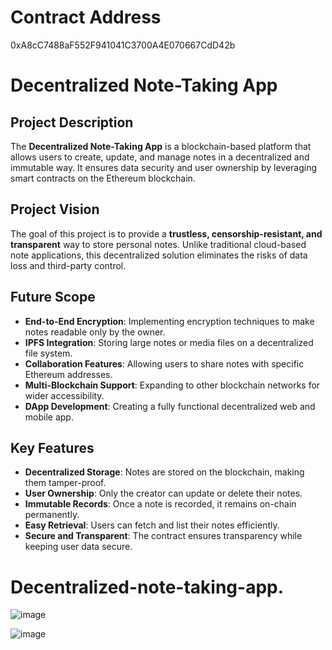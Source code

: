 # Contract Address
0xA8cC7488aF552F941041C3700A4E070667CdD42b
# Decentralized Note-Taking App

## Project Description
The **Decentralized Note-Taking App** is a blockchain-based platform that allows users to create, update, and manage notes in a decentralized and immutable way. It ensures data security and user ownership by leveraging smart contracts on the Ethereum blockchain.

## Project Vision
The goal of this project is to provide a **trustless, censorship-resistant, and transparent** way to store personal notes. Unlike traditional cloud-based note applications, this decentralized solution eliminates the risks of data loss and third-party control.

## Future Scope
- **End-to-End Encryption**: Implementing encryption techniques to make notes readable only by the owner.
- **IPFS Integration**: Storing large notes or media files on a decentralized file system.
- **Collaboration Features**: Allowing users to share notes with specific Ethereum addresses.
- **Multi-Blockchain Support**: Expanding to other blockchain networks for wider accessibility.
- **DApp Development**: Creating a fully functional decentralized web and mobile app.

## Key Features
- **Decentralized Storage**: Notes are stored on the blockchain, making them tamper-proof.
- **User Ownership**: Only the creator can update or delete their notes.
- **Immutable Records**: Once a note is recorded, it remains on-chain permanently.
- **Easy Retrieval**: Users can fetch and list their notes efficiently.
- **Secure and Transparent**: The contract ensures transparency while keeping user data secure.
# Decentralized-note-taking-app.
![image](https://github.com/user-attachments/assets/59cd3707-6df6-4931-a5fe-44bcc160f253)

![image](https://github.com/user-attachments/assets/db2d892e-cd73-4aa9-9cb1-8bfe5a2afba9)
